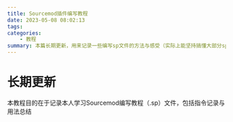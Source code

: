 ```yaml
---
title: Sourcemod插件编写教程
date: 2023-05-08 08:02:13
tags:
categories:
    - 教程
summary: 本篇长期更新，用来记录一些编写sp文件的方法与感受（实际上能坚持搞懂大部分sp函数就算胜利
---
```


# 长期更新
本教程目的在于记录本人学习Sourcemod编写教程（.sp）文件，包括指令记录与用法总结

<!--more-->
